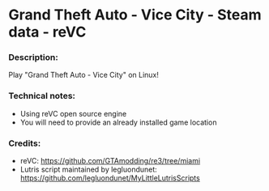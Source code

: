 # Grand Theft Auto - Vice City - Steam data - reVC
### Description:
Play "Grand Theft Auto - Vice City" on Linux!
### Technical notes:
- Using reVC open source engine
- You will need to provide an already installed game location
### Credits:
- reVC: https://github.com/GTAmodding/re3/tree/miami
- Lutris script maintained by legluondunet: https://github.com/legluondunet/MyLittleLutrisScripts
